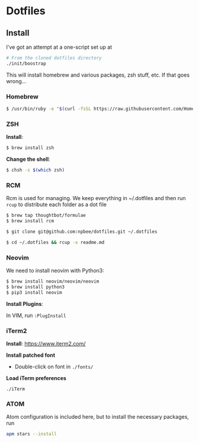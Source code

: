# Dotfiles

## Install

I've got an attempt at a one-script set up at

```bash
# From the cloned dotfiles directory
./init/boostrap
```

This will install homebrew and various packages, zsh stuff, etc.  If that goes wrong...

### Homebrew

```bash
$ /usr/bin/ruby -e "$(curl -fsSL https://raw.githubusercontent.com/Homebrew/install/master/install)"
```

### ZSH

**Install**:
```bash
$ brew install zsh
```

**Change the shell**:
```bash
$ chsh -s $(which zsh)
```

### RCM

Rcm is used for managing.  We keep everything in ~/.dotfiles and then run `rcup` to distribute each folder as a dot file

```bash
$ brew tap thoughtbot/formulae
$ brew install rcm
```

```bash
$ git clone git@github.com:npbee/dotfiles.git ~/.dotfiles
```

```bash
$ cd ~/.dotfiles && rcup -x readme.md
```

### Neovim

We need to install neovim with Python3:

```bash
$ brew install neovim/neovim/neovim
$ brew install python3
$ pip3 install neovim
```

**Install Plugins**:

In VIM, run `:PlugInstall`

### iTerm2

**Install**:
https://www.iterm2.com/

**Install patched font**
- Double-click on font in `./fonts/`

**Load iTerm preferences**

`./iTerm`

### ATOM

Atom configuration is included here, but to install the necessary packages, run

```bash
apm stars --install
```
